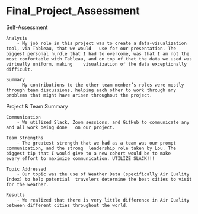 # Final_Project_Assessment

Self-Assessment
	
	Analysis
		- My job role in this project was to create a data-visualization tool, via Tableau, that we would 	use for our presentation. The biggest personal hurdle that I had to overcome, was that I am not the 	most comfortable with Tableau, and on top of that the data we used was virtually uniform, making 	visualization of the data exceptionally difficult.
	
	Summary
		- My contributions to the other team member’s roles were mostly through team discussions, helping each other to work through any problems that might have arisen throughout the project.

Project & Team Summary
	
	Communication
		- We utilized Slack, Zoom sessions, and GitHub to communicate any and all work being done 	on our project.
	
	Team Strengths
		- The greatest strength that we had as a team was our prompt communication, and the strong 	leadership role taken by Lou. The biggest tip that I would give to a new cohort would be to make 	every effort to maximize communication. UTILIZE SLACK!!!

	Topic Addressed
		- Our topic was the use of Weather Data (specifically Air Quality Index) to help potential 	travelers determine the best cities to visit for the weather.

	Results
		- We realized that there is very little difference in Air Quality between different cities throughout the world. 
